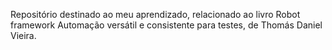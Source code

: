 Repositório destinado ao meu aprendizado, relacionado ao livro Robot framework Automação versátil e consistente para testes, de Thomás Daniel Vieira.
